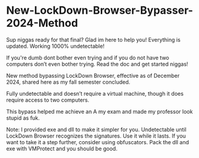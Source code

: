# New-LockDown-Browser-Bypasser-2024-Method

Sup niggas ready for that final? Glad im here to help you! Everything is updated. Working 1000% undetectable! 

If you're dumb dont bother even trying and if you do not have two computers don’t even bother trying. Read the doc and get started niggas!

New method bypassing LockDown Browser, effective as of December 2024, shared here as my fall semester concluded. 

Fully undetectable and doesn’t require a virtual machine, though it does require access to two computers. 

This bypass helped me achieve an A my exam and made my professor look stupid as fuk.

Note:
I provided exe and dll to make it simpler for you. 
Undetectable until LockDown Browser recognizes the signatures. Use it while it lasts. 
If you want to take it a step further, consider using obfuscators. 
Pack the dll and exe with VMProtect and you should be good.
